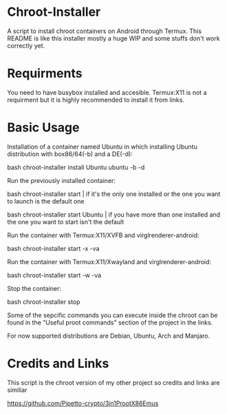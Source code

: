 # Chroot-Installer

A script to install chroot containers on Android through Termux. This README is like this installer mostly a huge WIP and some stuffs don't work correctly yet.

# Requirments

You need to have busybox installed and accesible. Termux:X11 is not a requirment but it is highly recommended to install it from links.

# Basic Usage

Installation of a container named Ubuntu in which installing Ubuntu distribution with box86/64(-b) and a DE(-d):

bash chroot-installer install Ubuntu ubuntu -b -d

Run the previously installed container:

bash chroot-installer start | if it's the only one installed or the one you want to launch is the default one

bash chroot-installer start Ubuntu | if you have more than one installed and the one you want to start isn't the default 

Run the container with Termux:X11/XVFB and virglrenderer-android:

bash chroot-installer start -x -va

Run the container with Termux:X11/Xwayland and virglrenderer-android:

bash chroot-installer start -w -va

Stop the container:

bash chroot-installer stop

Some of the sepcific commands you can execute inside the chroot can be found in the "Useful proot commands" section of the project in the links.

For now supported distributions are Debian, Ubuntu, Arch and Manjaro. 

# Credits and Links

This script is the chroot version of my other project so credits and links are similiar

https://github.com/Pipetto-crypto/3in1ProotX86Emus
